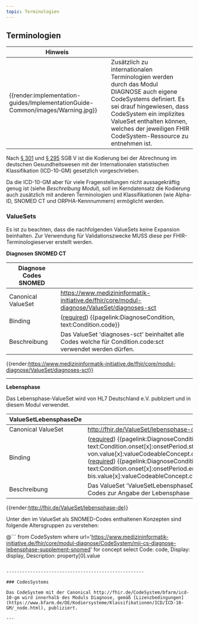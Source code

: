 ```yaml
---
topic: Terminologien
---
```


## Terminologien

| Hinweis |  |
|---------|---------------------|
| {{render:implementation-guides/ImplementationGuide-Common/images/Warning.jpg}} | Zusätzlich zu internationalen Terminologien werden durch das Modul DIAGNOSE auch eigene CodeSystems definiert. Es sei drauf hingewiesen, dass CodeSystem ein implizites ValueSet enthalten können, welches der jeweiligen FHIR CodeSystem-Ressource zu entnehmen ist.|

Nach [§ 301](https://www.sozialgesetzbuch-sgb.de/sgbv/301.html) und [§ 295](https://www.sozialgesetzbuch-sgb.de/sgbv/295.html) SGB V ist die Kodierung bei der Abrechnung im deutschen Gesundheitswesen mit der Internationalen statistischen Klassifikation (ICD-10-GM) gesetzlich vorgeschrieben.

Da die ICD-10-GM aber für viele Fragenstellungen nicht aussagekräftig genug ist (siehe *Beschreibung Modul*), soll im Kerndatensatz die Kodierung auch zusätzlich mit anderen Terminologien und Klassifikationen (wie Alpha-ID, SNOMED CT und ORPHA-Kennnummern) ermöglicht werden.

### ValueSets

Es ist zu beachten, dass die nachfolgenden ValueSets keine Expansion beinhalten. Zur Verwendung für Validationszwecke MUSS diese per FHIR-Terminologieserver erstellt werden.

**Diagnosen SNOMED CT**

| Diagnose Codes SNOMED| |
|--|--|
|Canonical ValueSet | https://www.medizininformatik-initiative.de/fhir/core/modul-diagnose/ValueSet/diagnoses-sct  |
| Binding | ([required](http://hl7.org/fhir/terminologies.html#required)) {{pagelink:DiagnoseCondition, text:Condition.code}}|
| Beschreibung | Das ValueSet 'diagnoses-sct' beinhaltet alle Codes welche für Condition.code:sct verwendet werden dürfen. |

{{render:https://www.medizininformatik-initiative.de/fhir/core/modul-diagnose/ValueSet/diagnoses-sct}}

---

**Lebensphase**

Das Lebensphase-ValueSet wird von HL7 Deutschland e.V. publiziert und in diesem Modul verwendet.

| ValueSetLebensphaseDe | |
|--|--|
|Canonical ValueSet | http://fhir.de/ValueSet/lebensphase-de  |
| Binding | ([required](http://hl7.org/fhir/terminologies.html#required)) {{pagelink:DiagnoseCondition, text:Condition.onset[x]:onsetPeriod.start.extension:lebensphase-von.value[x]:valueCodeableConcept.coding}} <br> ([required](http://hl7.org/fhir/terminologies.html#required)) {{pagelink:DiagnoseCondition, text:Condition.onset[x]:onsetPeriod.end.extension:lebensphase-bis.value[x]:valueCodeableConcept.coding}} |
| Beschreibung | Das ValueSet 'ValueSetLebensphaseDe' beinhaltet SNOMED-Codes zur Angabe der Lebensphase |

{{render:http://fhir.de/ValueSet/lebensphase-de}}

Unter den im ValueSet als SNOMED-Codes enthaltenen Konzepten sind folgende Altersgruppen zu verstehen:

@```
from
	CodeSystem
where
	url='https://www.medizininformatik-initiative.de/fhir/core/modul-diagnose/CodeSystem/mii-cs-diagnose-lebensphase-supplement-snomed'
for
	concept
select
	Code: code, Display: display, Description: property[0].value
```

----------------------------------------------------

### CodesSystems

Das CodeSystem mit der Canonical http://fhir.de/CodeSystem/bfarm/icd-10-gm wird innerhalb des Moduls Diagnose, gemäß [Lizenzbedingungen](https://www.bfarm.de/DE/Kodiersysteme/Klassifikationen/ICD/ICD-10-GM/_node.html), publiziert.

--- 